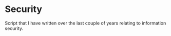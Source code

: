# Security
Script that I have written over the last couple of years relating to information security.
